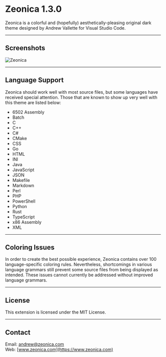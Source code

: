 # Zeonica 1.3.0

Zeonica is a colorful and (hopefully) aesthetically-pleasing original dark theme designed by Andrew Vallette for Visual Studio Code.

---

## Screenshots

![Zeonica](https://user-images.githubusercontent.com/11849403/88505677-ff129380-cf8c-11ea-985f-1c03d8b70c9d.png "Zeonica")

---

## Language Support

Zeonica should work well with most source files, but some languages have received special attention. Those that are known to show up very well with this theme are listed below:

* 6502 Assembly
* Batch
* C
* C++
* C#
* CMake
* CSS
* Go
* HTML
* INI
* Java
* JavaScript
* JSON
* Makefile
* Markdown
* Perl
* PHP
* PowerShell
* Python
* Rust
* TypeScript
* x86 Assembly
* XML

---

## Coloring Issues

In order to create the best possible experience, Zeonica contains over 100 language-specific coloring rules. Nevertheless, shortcomings in various language grammars still prevent some source files from being displayed as intended. These issues cannot currently be addressed without improved language grammars.

---

## License

This extension is licensed under the MIT License.

---

## Contact

Email: andrew@zeonica.com<br>
Web: [www.zeonica.com](https://www.zeonica.com)<br>
